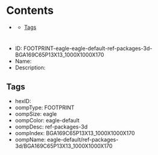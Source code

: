 



Contents
========

* [](#)
	* [Tags](#tags)

# 

- ID: FOOTPRINT-eagle-eagle-default-ref-packages-3d-BGA169C65P13X13_1000X1000X170
- Name: 
- Description: 

## Tags

- hexID: 
- oompType: FOOTPRINT
- oompSize: eagle
- oompColor: eagle-default
- oompDesc: ref-packages-3d
- oompIndex: BGA169C65P13X13_1000X1000X170
- oompName: eagle-default/ref-packages-3d/BGA169C65P13X13_1000X1000X170
